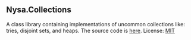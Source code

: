 ## Nysa.Collections
A class library containing implementations of uncommon collections like: tries, disjoint sets, and heaps.  The source code is [here](https://github.com/slowsigma/Nysa/tree/master/Nysa.Collections "github").
License: [MIT](https://mit-license.org/ "MIT")